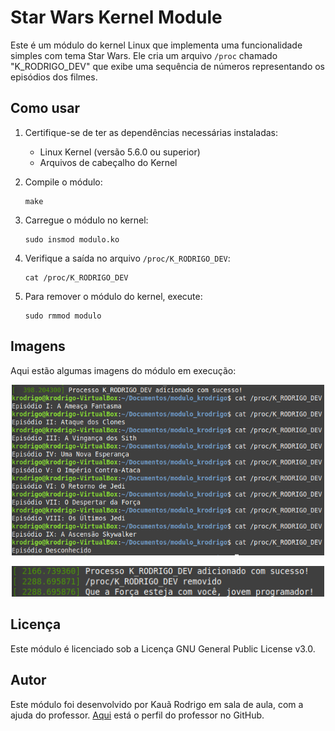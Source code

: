 # Star Wars Kernel Module

Este é um módulo do kernel Linux que implementa uma funcionalidade simples com tema Star Wars. Ele cria um arquivo `/proc` chamado "K_RODRIGO_DEV" que exibe uma sequência de números representando os episódios dos filmes.

## Como usar

1. Certifique-se de ter as dependências necessárias instaladas:
   - Linux Kernel (versão 5.6.0 ou superior)
   - Arquivos de cabeçalho do Kernel

2. Compile o módulo:
   ```shell
   make
   ```

3. Carregue o módulo no kernel:
   ```shell
   sudo insmod modulo.ko
   ```

4. Verifique a saída no arquivo `/proc/K_RODRIGO_DEV`:
   ```shell
   cat /proc/K_RODRIGO_DEV
   ```

5. Para remover o módulo do kernel, execute:
   ```shell
   sudo rmmod modulo
   ```
   
## Imagens

Aqui estão algumas imagens do módulo em execução:

<p align="center">
  <img src="https://github.com/KrodrigoDev/Star-Wars-Kernel-Module/blob/main/Em%20execu%C3%A7%C3%A3o/em%20execu%C3%A7%C3%A3o.png?raw=true" alt="Imagem 1" width="500px">
</p>

<p align="center">
  <img src="https://github.com/KrodrigoDev/Star-Wars-Kernel-Module/blob/main/Em%20execu%C3%A7%C3%A3o/Modulo%20em%20execu%C3%A7%C3%A3o%201%20(1).png?raw=true" alt="Imagem 2" width="500px">
</p>

## Licença

Este módulo é licenciado sob a Licença GNU General Public License v3.0.

## Autor

Este módulo foi desenvolvido por Kauã Rodrigo em sala de aula, com a ajuda do professor. [Aqui](https://github.com/quindai) está o perfil do professor no GitHub.
